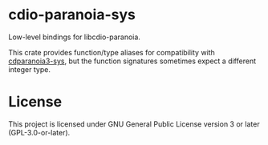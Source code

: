 # cdio-paranoia-sys

<!-- cargo-rdme start -->

Low-level bindings for libcdio-paranoia.

This crate provides function/type aliases for compatibility with
[cdparanoia3-sys](https://lib.rs/crates/cdparanoia3-sys), but the function
signatures sometimes expect a different integer type.

<!-- cargo-rdme end -->

# License

This project is licensed under GNU General Public License version 3 or later (GPL-3.0-or-later).
